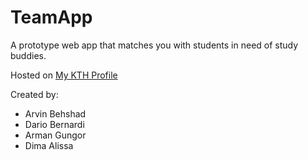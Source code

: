 # TeamApp

A prototype web app that matches you with students in need of study buddies.

Hosted on [My KTH Profile](arvinb.com/TeamApp/index.html)

Created by:

* Arvin Behshad
* Dario Bernardi
* Arman Gungor
* Dima Alissa
